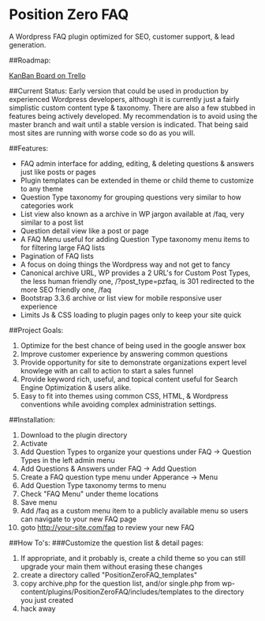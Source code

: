 Position Zero FAQ
==================

A Wordpress FAQ plugin optimized for SEO, customer support, & lead generation.

##Roadmap:

  [KanBan Board on Trello](https://trello.com/b/vmM2FZ0X)

##Current Status:
Early version that could be used in production by experienced Wordpress developers, although it is currently just a fairly simplistic custom content type & taxonomy.  There are also a few stubbed in features being actively developed.  My recommendation is to avoid using the master branch and wait until a stable version is indicated. That being said most sites are running with worse code so do as you will. 

##Features:
* FAQ admin interface for adding, editing, & deleting questions & answers just like posts or pages
* Plugin templates can be extended in theme or child theme to customize to any theme
* Question Type taxonomy for grouping questions very similar to how categories work
* List view also known as a archive in WP jargon available at /faq, very similar to a post list
* Question detail view like a post or page 
* A FAQ Menu useful for adding Question Type taxonomy menu items to for filtering large FAQ lists
* Pagination of FAQ lists
* A focus on doing things the Wordpress way and not get to fancy
* Canonical archive URL, WP provides a 2 URL's for Custom Post Types, the less human friendly one, /?post_type=pzfaq, is 301 redirected to the more SEO friendly one, /faq
* Bootstrap 3.3.6 archive or list view for mobile responsive user experience
* Limits Js & CSS loading to plugin pages only to keep your site quick

##Project Goals:
1. Optimize for the best chance of being used in the google answer box
2. Improve customer experience by answering common questions
3. Provide opportunity for site to demonstrate organizations expert level knowlege with an call to action to start a sales funnel
4. Provide keyword rich, useful, and topical content useful for Search Engine Optimization & users alike.
5. Easy to fit into themes using common CSS, HTML, & Wordpress conventions while avoiding complex administration settings.

##Installation:
1. Download to the plugin directory
2. Activate
3. Add Question Types to organize your questions under FAQ -> Question Types in the left admin menu
4. Add Questions & Answers under FAQ -> Add Question
5. Create a FAQ question type menu under Apperance -> Menu
  1. Add Question Type taxonomy terms to menu
  2. Check "FAQ Menu" under theme locations
  3. Save menu
6. Add /faq as a custom menu item to a publicly available menu so users can navigate to your new FAQ page
7. goto http://your-site.com/faq to review your new FAQ

##How To's:
###Customize the question list & detail pages:
1. If appropriate, and it probably is, create a child theme so you can still upgrade your main them without erasing these changes
2. create a directory called "PositionZeroFAQ_templates"
3. copy archive.php for the question list, and/or single.php from wp-content/plugins/PositionZeroFAQ/includes/templates to the directory you just created
4. hack away
